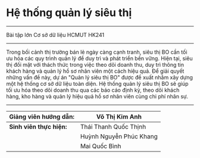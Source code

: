 # Hệ thống quản lý siêu thị

 ---

Bài tập lớn Cơ sở dữ liệu HCMUT HK241

 ---

 Trong bối cảnh thị trường bán lẻ ngày càng cạnh tranh, siêu thị BO cần tối ưu hóa
 các quy trình quản lý để duy trì và phát triển bền vững. Hiện tại, siêu thị đối mặt với
 thách thức trong việc theo dõi doanh thu, duy trì thông tin khách hàng và quản lý hồ sơ
 nhân viên một cách hiệu quả. Để giải quyết những vấn đề này, dự án "Quản lý siêu thị
 BO" được đề xuất nhằm xây dựng một hệ thống cơ sở dữ liệu toàn diện. Hệ thống quản
 lý siêu thị BO sẽ giúp tối ưu hóa theo dõi doanh thu qua các báo cáo định kỳ, theo dõi
 khách hàng, kho hàng và quản lý hiệu quả hồ sơ nhân viên cùng chi phí nhân sự.

 ---

| **Giảng viên hướng dẫn:**  | Võ Thị Kim Anh           |
|----------------------------|--------------------------|
| **Sinh viên thực hiện:**   | Thái Thanh Quốc Thịnh    |
|                            | Huỳnh Nguyễn Phúc Khang  |
|                            | Mai Quốc Bình            |

